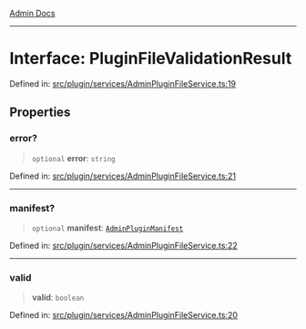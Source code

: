 [Admin Docs](/)

***

# Interface: PluginFileValidationResult

Defined in: [src/plugin/services/AdminPluginFileService.ts:19](https://github.com/PalisadoesFoundation/talawa-admin/blob/main/src/plugin/services/AdminPluginFileService.ts#L19)

## Properties

### error?

> `optional` **error**: `string`

Defined in: [src/plugin/services/AdminPluginFileService.ts:21](https://github.com/PalisadoesFoundation/talawa-admin/blob/main/src/plugin/services/AdminPluginFileService.ts#L21)

***

### manifest?

> `optional` **manifest**: [`AdminPluginManifest`](../../../../utils/adminPluginInstaller/interfaces/AdminPluginManifest.md)

Defined in: [src/plugin/services/AdminPluginFileService.ts:22](https://github.com/PalisadoesFoundation/talawa-admin/blob/main/src/plugin/services/AdminPluginFileService.ts#L22)

***

### valid

> **valid**: `boolean`

Defined in: [src/plugin/services/AdminPluginFileService.ts:20](https://github.com/PalisadoesFoundation/talawa-admin/blob/main/src/plugin/services/AdminPluginFileService.ts#L20)
